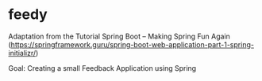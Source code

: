 # feedy

Adaptation from the Tutorial Spring Boot – Making Spring Fun Again (https://springframework.guru/spring-boot-web-application-part-1-spring-initializr/)

Goal: Creating a small Feedback Application using Spring
